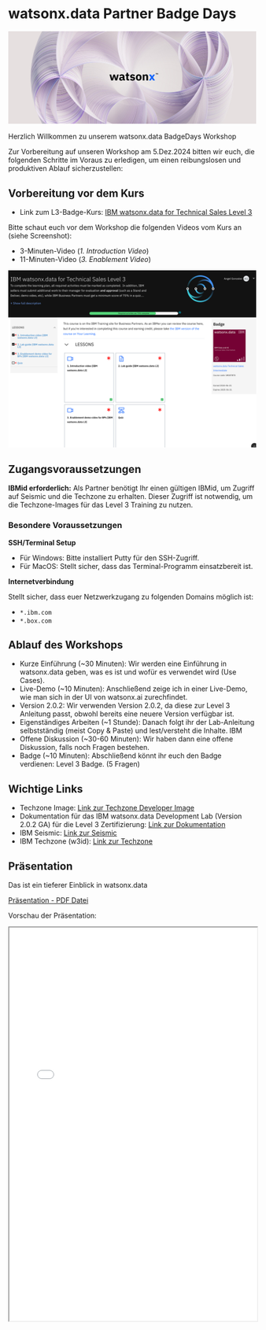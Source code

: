 # **watsonx.data Partner Badge Days**

![banner](./media/Watson%20X_Banner.jpg)

Herzlich Willkommen zu unserem watsonx.data BadgeDays Workshop

Zur Vorbereitung auf unseren Workshop am 5.Dez.2024 bitten wir euch, die folgenden Schritte im Voraus zu erledigen, um einen reibungslosen und produktiven Ablauf sicherzustellen:

## Vorbereitung vor dem Kurs

- Link zum L3-Badge-Kurs: [IBM watsonx.data for Technical Sales Level 3](https://learn.ibm.com/course/view.php?id=13171)

Bitte schaut euch vor dem Workshop die folgenden Videos vom Kurs an (siehe Screenshot):

- 3-Minuten-Video (*1. Introduction Video*)
- 11-Minuten-Video (*3. Enablement Video*)

![kurs](./media/kurs.png)

## Zugangsvoraussetzungen

**IBMid erforderlich:**  Als Partner benötigt Ihr einen gültigen IBMid, um Zugriff auf Seismic und die Techzone zu erhalten. Dieser Zugriff ist notwendig, um die Techzone-Images für das Level 3 Training zu nutzen.

### Besondere Voraussetzungen  

**SSH/Terminal Setup**

- Für Windows: Bitte installiert Putty für den SSH-Zugriff.
- Für MacOS: Stellt sicher, dass das Terminal-Programm einsatzbereit ist.

**Internetverbindung**

Stellt sicher, dass euer Netzwerkzugang zu folgenden Domains möglich ist:

- `*.ibm.com`
- `*.box.com`

## Ablauf des Workshops

- Kurze Einführung (~30 Minuten): Wir werden  eine Einführung in watsonx.data geben, was es ist und wofür es verwendet wird (Use Cases).
- Live-Demo (~10 Minuten): Anschließend zeige ich in einer Live-Demo, wie man sich in der UI von watsonx.ai zurechfindet.
- Version 2.0.2: Wir verwenden Version 2.0.2, da diese zur Level 3 Anleitung passt, obwohl bereits eine neuere Version verfügbar ist.
- Eigenständiges Arbeiten (~1 Stunde): Danach folgt ihr der Lab-Anleitung selbstständig (meist Copy & Paste) und lest/versteht die Inhalte. IBM
- Offene Diskussion (~30-60 Minuten): Wir haben dann eine offene Diskussion, falls noch Fragen bestehen.
- Badge (~10 Minuten): Abschließend könnt ihr euch den Badge verdienen: Level 3 Badge. (5 Fragen)

## Wichtige Links

- Techzone Image: [Link zur Techzone Developer Image](https://techzone.ibm.com/collection/ibm-watsonxdata-developer-base-image)
- Dokumentation für das IBM watsonx.data Development Lab (Version 2.0.2 GA) für die Level 3 Zertifizierung: [Link zur Dokumentation](http://ibm.biz/wxd-lab)
- IBM Seismic: [Link zur Seismic](https://ibm.seismic.com)
- IBM Techzone (w3id): [Link zur Techzone](https://techzone.ibm.com)

## Präsentation

Das ist ein tieferer Einblick in watsonx.data

[Präsentation - PDF Datei](./media/wxdatabadgedays.pdf)  

Vorschau der Präsentation:

<iframe width="100%" height="800" src="./media/wxdatabadgedays.pdf">